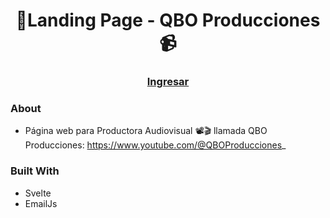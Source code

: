 <h1 align="center">🎥Landing Page - QBO Producciones📹</h1>

<div align="center">
  <h3>
    <a href="https://qboproduccionespage.netlify.app/">
      Ingresar
    </a>
  </h3>
</div>

### About

- Página web para Productora Audiovisual 📽️🎬 llamada QBO Producciones: https://www.youtube.com/@QBOProducciones_

### Built With

- Svelte
- EmailJs


